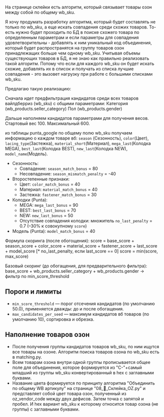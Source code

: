 На странице склейки есть алгоритм, который связывает товары озон между собой по общему wb_sku.

Я хочу продумать разработку алгоритма, который будет составлять не только по wb_sku, а еще искать совпадения среди схожих товаров. То-есть нужно будет проходить по БД в поиске схожего товара по определенным параметрам и если параметры для совпадения удовлетворительны - добавлять к ним уникальный код объединения, который будет распространятся на группу товаров озон принадлежащих больше чем одному wb_sku.
Учитывая объемы существующих товаров в БД, я не знаю как правильно реализовать такой алгоритм. Потому что если для каждого wb_sku он будет искать схожие, добавлять их в список и получать из списка лучшие совпадения - это вызовет нагрузку при работе с большими списками wb_sku.

Предлагаю такую реализацию:

Сначала идет предфильтрация кандидатов среди всех товаров вайлдберриз (wb_sku) с общими параметрами:
Категория (wb_products.seller_category)
Пол (wb_products.gender)

Дальше наполняем кандидатов параметрами для получения весов.
Стартовый вес 100. Максимальный 600.

из таблицы punta_google по общему полю wb_sku получаем информацию о каждом товаре вб:
`season` (Сезонность), `color`(Цвет), `lacing_type`(Застежка), `material_short`(Материал), `mega_last`(Колодка MEGA), `best_last`(Колодка BEST), `new_last`(Колодка NEW), `model_name`(Модель).
- Сезонность:
  - Совпадение: `season_match_bonus` = 80
  - Несовпадение: `season_mismatch_penalty` = -40
- Второстепенные признаки:
  - Цвет: `color_match_bonus` = 40
  - Материал: `material_match_bonus` = 40
  - Застежка: `fastener_match_bonus` = 30
- Колодки (Punta):
  - MEGA: `mega_last_bonus` = 90
  - BEST: `best_last_bonus` = 70
  - NEW: `new_last_bonus` = 50
  - Отсутствие совпадения колодки: множитель `no_last_penalty` = 0.7 (–30% к совокупному `score`)
- Модель (Punta): `model_match_bonus` = 40

Формула скоринга (после обогощения):
score = base_score
      + season_score
      + color_score
      + material_score
      + fastener_score
      + last_score
      + model_score
      [* no_last_penalty, если last_score == 0]
score = min(score, max_score)

Базовый скоринг (до обогащения, для предварительного фильтра):
base_score + wb_products.seller_category + wb_products.gender → фильтр по min_score_threshold

## Пороги и лимиты
- `min_score_threshold` — порог отсечения кандидатов (по умолчанию 50.0), применяется дважды: до и после обогащения.
- `max_candidates_per_seed` — максимум кандидатов вб товаров (по умолчанию 10), сортировка и обрезка.

## Наполнение товаров озон
- После получения группы кандидатов товаров wb_sku, по ним ищутся все товары на озоне. Алгоритм поиска товаров озона по wb_sku есть в matching.py.
- Всем товарам озона внутри одной группы прописывается общее поле для объединения, которое формируется из "C-"+самый младший из группы wb_sku конвертированный в hex с заглавными буквами.
- Название цвета формируется по принципу алгоритма "Объединить по общему WB артикулу" на странице "08_🧩_Склейка_OZ.py" и представляет собой цвет товара озон, полученный из oz_vendor_code между двух дефисов. Затем точка с запятой и пробел. И hex вариант wb_sku к которому относится товар озона (не группы) с заглавными буквами.